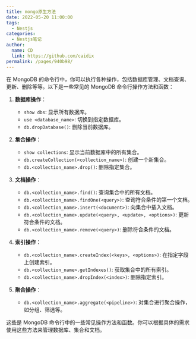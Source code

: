 ```yaml
---
title: mongo原生方法
date: 2022-05-20 11:00:00
tags:
  - Nestjs
categories:
  - Nestjs笔记
author:
  name: CD
  link: https://github.com/caidix
permalink: /pages/940b98/
---
```


在 MongoDB 的命令行中，你可以执行各种操作，包括数据库管理、文档查询、更新、删除等等。以下是一些常见的 MongoDB 命令行操作方法和函数：

1. **数据库操作**：

   - `show dbs`: 显示所有数据库。
   - `use <database_name>`: 切换到指定数据库。
   - `db.dropDatabase()`: 删除当前数据库。

2. **集合操作**：

   - `show collections`: 显示当前数据库中的所有集合。
   - `db.createCollection(<collection_name>)`: 创建一个新集合。
   - `db.<collection_name>.drop()`: 删除指定集合。

3. **文档操作**：

   - `db.<collection_name>.find()`: 查询集合中的所有文档。
   - `db.<collection_name>.findOne(<query>)`: 查询符合条件的第一个文档。
   - `db.<collection_name>.insert(<document>)`: 向集合中插入文档。
   - `db.<collection_name>.update(<query>, <update>, <options>)`: 更新符合条件的文档。
   - `db.<collection_name>.remove(<query>)`: 删除符合条件的文档。

4. **索引操作**：

   - `db.<collection_name>.createIndex(<keys>, <options>)`: 在指定字段上创建索引。
   - `db.<collection_name>.getIndexes()`: 获取集合中的所有索引。
   - `db.<collection_name>.dropIndex(<index>)`: 删除指定索引。

5. **聚合操作**：
   - `db.<collection_name>.aggregate(<pipeline>)`: 对集合进行聚合操作，如分组、筛选等。

这些是 MongoDB 命令行中的一些常见操作方法和函数。你可以根据具体的需求使用这些方法来管理数据库、集合和文档。
